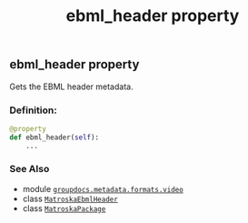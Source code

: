 ﻿---
title: ebml_header property
second_title: GroupDocs.Metadata for Python via .NET API References
description: 
type: docs
url: /python-net/groupdocs.metadata.formats.video/matroskapackage/ebml_header/
is_root: false
weight: 120
---

## ebml_header property


Gets the EBML header metadata.
### Definition:
```python
@property
def ebml_header(self):
    ...
```

### See Also
* module [`groupdocs.metadata.formats.video`](../../)
* class [`MatroskaEbmlHeader`](/metadata/python-net/groupdocs.metadata.formats.video/matroskaebmlheader)
* class [`MatroskaPackage`](/metadata/python-net/groupdocs.metadata.formats.video/matroskapackage)
